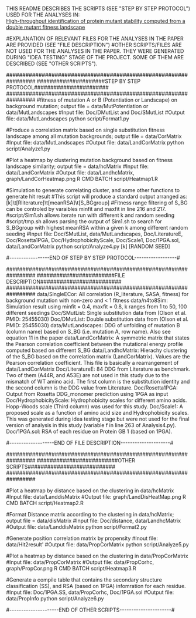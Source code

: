 THIS README DESCRIBES THE SCRIPTS (SEE "STEP BY STEP PROTOCOL") USED FOR THE ANALYSES IN:  
[High-throughput identification of protein mutant stability computed from a double mutant fitness landscape](http://onlinelibrary.wiley.com/doi/10.1002/pro.2840/full)

#EXPLANATION OF RELEVANT FILES FOR THE ANALYSES IN THE PAPER ARE PROVIDED (SEE "FILE DESCRIPTION")
#OTHER SCRIPTS/FILES ARE NOT USED FOR THE ANALYSES IN THE PAPER. THEY WERE GENERATED DURING "IDEA TESTING" STAGE OF THE PROJECT. SOME OF THEM ARE DESCRIBED (SEE "OTHER SCRIPTS"). 

#################################################################
#####################STEP BY STEP PROTOCOL#######################
#################################################################
#fitness of mutation A or B (Potentiation or Landscape) on background mutation; output file = data/MutPotentiation or data/MutLandscapes
#Input file: Doc/DMutList and Doc/SMutList
#Output file: data/MutLandscapes
python script/Format1.py

#Produce a correlation matrix based on single substitution fitness landscape among all mutation backgrounds; output file = data/CorMatrix
#Input file: data/MutLandscapes
#Output file: data/LandCorMatrix
python script/Analyze1.py

#Plot a heatmap by clustering mutation background based on fitness landscape similarity; output file = data/hcMatrix
#Input file: data/LandCorMatrix
#Output file: data/LandhcMatrix, graph/LandCorHeatmap.png
R CMD BATCH script/Heatmap1.R

#Simulation to generate correlating cluster, and some other functions to generate hit result
#This script will produce a standard output arranged as: [k]\t[Rliterature]\t[meanRSA]\t[S_BGgroup]
#Fitness range filtering of S_BG can be controled by varaibles minfit and maxfit in line 216 and 217. 
#script/Sim1.sh allows iterate run with different k and random seeding
#script/tmp.sh allows parsing the output of Sim1.sh to search for S_BGgroup with highest meanRSA within a given k among different random seeding
#Input file: Doc/SMutList, data/MutLandscapes, Doc/LiteratureE, Doc/Rosetta1PGA, Doc/HydrophobicityScale, Doc/Scale1, Doc/1PGA.sol, data/LandCorMatrix
python script/Analyze4.py [k] [RANDOM SEED]

#-----------------END OF STEP BY STEP PROTOCOL------------------#


#################################################################
########################FILE DESCRIPTION#########################
#################################################################
data/SingleECor: All correlation (R_literature, SASA, fitness) for background mutation with non-zero and < 1 fitness
data/n4to8Sim: Simulation result using minfit = 0.4, maxfit = 0.8, k ranges from 1 to 50, 100 different seedings
Doc/SMutList: Single substitution data from (Olson et al. PMID: 25455030)
Doc/DMutList: Double substitution data from (Olson et al. PMID: 25455030)
data/MutLandscapes: DDG of unfolding of mutation B (column name) based on S_BG (i.e. mutation A, row name). Also see equation 11 in the paper
data/LandCorMatrix: A symmetric matrix that states the Pearson correlation coefficient between the mutational energy profile computed based on different S_BG
data/LandhcMatrix: Hierachy clustering of the S_BG based on the correlation matrix (LandCorMatrix). Values are the Pearson correlation coefficient. This file is basically a rearrangement of data/LandCorMatrix
Doc/LiteratureE: 84 DDG from Literature as benchmark. Two of them (A44R, and A53E) are not used in this study due to the mismatch of WT amino acid. The first column is the substitution identity and the second column is the DDG value from Literature. 
Doc/Rosetta1PGA: Output from Rosetta DDG_monomer prediction using 1PGA as input
Doc/HydrophobicityScale: Hydrophobicity scales for different amino acids. Hopp-Woods scale (Third column) was used for this study.
Doc/Scale1: A proposed scale as a function of amino acid size and Hydrophobicity scales. This was generated during idea testing stage but were not used for the final version of analysis in this study (variable f in line 263 of Analysis4.py).
Doc/1PGA.sol: RSA of each residue on Protein GB 1 (based on 1PGA).

#-------------------END OF FILE DESCRIPTION---------------------#

#################################################################
#########################OTHER SCRIPTS###########################
#################################################################

#Plot a heatmap by distance based on the clustering in data/hcMatrix
#Input file: data/LanddisMatrix
#Output file: graph/LandDisHeatMap.png
R CMD BATCH script/Heatmap2.R

#Format Distance matrix according to the clustering in data/hcMatrix; output file = data/disMatrix
#Input file: Doc/distance, data/LandhcMatrix
#Output file: data/LanddisMatrix
python script/Format2.py

#Generate position correlation matrix by propensity
#Inout file: data/Hit2result'
#Output file: data/PropCorMatrix
python script/Analyze5.py

#Plot a heatmap by distance based on the clustering in data/PropCorMatrix 
#Input file: data/PropCorMatrix
#Output file: data/PropCorhc, graph/PropCor.png
R CMD BATCH script/Heatmap3.R

#Generate a compile table that contains the secondary structure classification (SS), and RSA (based on 1PGA) infomration for each residue. 
#Input file: Doc/1PGA.SS, data/PropCorhc, Doc/1PGA.sol
#Output file: data/PropInfo
python script/Analyze6.py

#---------------------END OF OTHER SCRIPTS----------------------#
